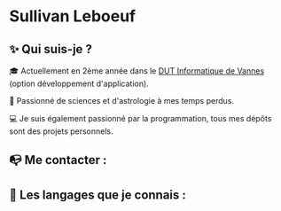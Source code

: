 # Sullivan Leboeuf

## ✨ Qui suis-je ?

🎓 Actuellement en 2ème année dans le [DUT Informatique de Vannes](https://www.univ-ubs.fr/fr/index.html) (option développement d'application).

🌌 Passionné de sciences et d'astrologie à mes temps perdus.

💻 Je suis également passionné par la programmation, tous mes dépôts sont des projets personnels.

## 📭 Me contacter :


## 📌 Les langages que je connais :
[]( )
